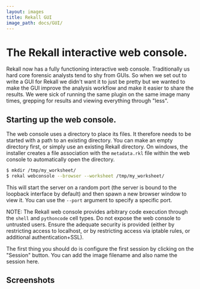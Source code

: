 ```yaml
---
layout: images
title: Rekall GUI
image_path: docs/GUI/
---
```


# The Rekall interactive web console.

Rekall now has a fully functioning interactive web console. Traditionally us
hard core forensic analysts tend to shy from GUIs. So when we set out to write a
GUI for Rekall we didn't want it to just be pretty but we wanted to make the GUI
improve the analysis workflow and make it easier to share the results. We were
sick of running the same plugin on the same image many times, grepping for
results and viewing everything through "less".

## Starting up the web console.

The web console uses a directory to place its files. It therefore needs to be
started with a path to an existing directory. You can make an empty directory
first, or simply use an existing Rekall directory. On windows, the installer
creates a file association with the `metadata.rkl` file within the web console
to automatically open the directory.

```sh
$ mkdir /tmp/my_worksheet/
$ rekal webconsole --browser --worksheet /tmp/my_worksheet/
```

This will start the server on a random port (the server is bound to the loopback
interface by default) and then spawn a new browser window to view it. You can
use the `--port` argument to specify a specific port.

NOTE: The Rekall web console provides arbitrary code execution through the
`shell` and `pythoncode` cell types. Do not expose the web console to untrusted
users. Ensure the adequate security is provided (either by restricting access to
localhost, or by restricting access via iptable rules, or additional
authentication+SSL).

The first thing you should do is configure the first session by clicking on the
"Session" button. You can add the image filename and also name the session here.

## Screenshots
